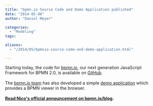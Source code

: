 ```yaml
---
title: "bpmn.io Source Code and Demo Application published"
date: "2014-05-08"
author: "Daniel Meyer"

categories:
  - "Modeling"
tags: 

aliases:
  - "/2014/05/bpmnio-source-code-and-demo-application.html"

---
```


<div>
Starting today, the code for <a href="http://bpmn.io/">bpmn.io</a>, our next generation JavaScript Framework for BPMN 2.0, is available on <a href="https://github.com/bpmn-io">GitHub</a>.<br />
<div>
<br /></div>
<div>
The <a href="http://bpmn.io/about/">bpmn.io team</a> has also developed a simple&nbsp;<a href="http://demo.bpmn.io/">demo application</a> which provides a BPMN viewer in the browser.<br />
<div>
<br /></div>
<div>
<div>
<b><a href="http://bpmn.io/blog/posts/2014-bpmn-js-viewer-is-here.html">Read Nico's official announcement on bpmn.io/blog</a>.</b></div>
</div>
</div>

</div>